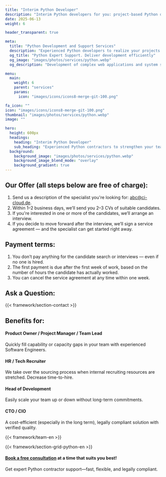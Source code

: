 ```yaml
---
title: "Interim Python Developer"
description: "Interim Python developers for you: project-based Python development by experienced freelancers – fast, flexible, and legally compliant."
date: 2025-06-13
weight: 6

header_transparent: true

meta: 
  title: "Python Development and Support Services"
  description: "Experienced Python developers to realize your projects or support your team flexibly"
  og_title: "Python Expert Support. Deliver development efficiently"
  og_image: "images/photos/services/python.webp"
  og_description: "Development of complex web applications and system software with experienced Python experts."

menu:
  main:
    weight: 6
    parent: "services"
    params:
      icon: "images/icons/icons8-merge-git-100.png"

fa_icon: ""
icon: "images/icons/icons8-merge-git-100.png"
thumbnail: "images/photos/services/python.webp"
image: ""

hero:
  height: 600px
  headings:
    heading: "Interim Python Developer"
    sub_heading: "Experienced Python contractors to strengthen your team."
  background:
    background_image: "images/photos/services/python.webp"
    background_image_blend_mode: "overlay"
    background_gradient: true
---
```


## Our Offer (all steps below are free of charge):
1. Send us a description of the specialist you're looking for: abc@ci-cloud.de.
2. Within 1–2 business days, we’ll send you 2–3 CVs of suitable candidates.
3. If you're interested in one or more of the candidates, we’ll arrange an interview.
4. If you decide to move forward after the interview, we’ll sign a service agreement — and the specialist can get started right away.

## Payment terms:
1. You don’t pay anything for the candidate search or interviews — even if no one is hired.
2. The first payment is due after the first week of work, based on the number of hours the candidate has actually worked.
3. You can cancel the service agreement at any time within one week.

## Ask a Question:
{{< framework/section-contact >}}

## Benefits for:
#### <i class="fas fa-check mr-1 primary-color"></i> Product Owner / Project Manager / Team Lead
Quickly fill capability or capacity gaps in your team with experienced Software Engineers.
#### <i class="fas fa-check mr-1 primary-color"></i> HR / Tech Recruiter
We take over the sourcing process when internal recruiting resources are stretched. Decrease time-to-hire.
#### <i class="fas fa-check mr-1 primary-color"></i> Head of Development
Easily scale your team up or down without long-term commitments.
#### <i class="fas fa-check mr-1 primary-color"></i> CTO / CIO
A cost-efficient (especially in the long term), legally compliant solution with verified quality.

{{< framework/team-en >}}

{{< framework/section-grid-python-en >}}

#### <a href="https://calendly.com/customer-ci-cloud/cirro-cloud-consulting">Book a free consultation</a> at a time that suits you best!
Get expert Python contractor support—fast, flexible, and legally compliant.
